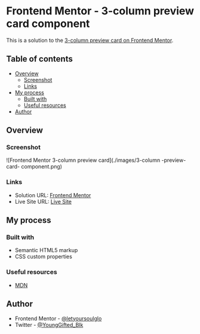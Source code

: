 # Frontend Mentor - 3-column preview card component

This is a solution to the [3-column preview card on Frontend Mentor](https://www.https://www.frontendmentor.io/challenges/3column-preview-card-component-pH92eAR2-).

## Table of contents

- [Overview](#overview)
  - [Screenshot](#screenshot)
  - [Links](#links)
- [My process](#my-process)
  - [Built with](#built-with)
  - [Useful resources](#useful-resources)
- [Author](#author)


## Overview

### Screenshot

![Frontend Mentor 3-column preview card](./images/3-column -preview-card- component.png)


### Links

- Solution URL: [Frontend Mentor](https://www.frontendmentor.io/solutions/3column-preview-card-using-html-and-css-bootstrap-KBW0pYgXC)
- Live Site URL: [Live Site](https://letyoursoulglo.github.io/3-column-preview-card/)

## My process

### Built with

- Semantic HTML5 markup
- CSS custom properties

### Useful resources

- [MDN](https://developer.mozilla.org/en-US/)

## Author

- Frontend Mentor - [@letyoursoulglo](ttps://www.frontendmentor.io/profile/letyoursoulglo)
- Twitter - [@YoungGifted_Blk](https://twitter.com/YoungGifted_Blk)
